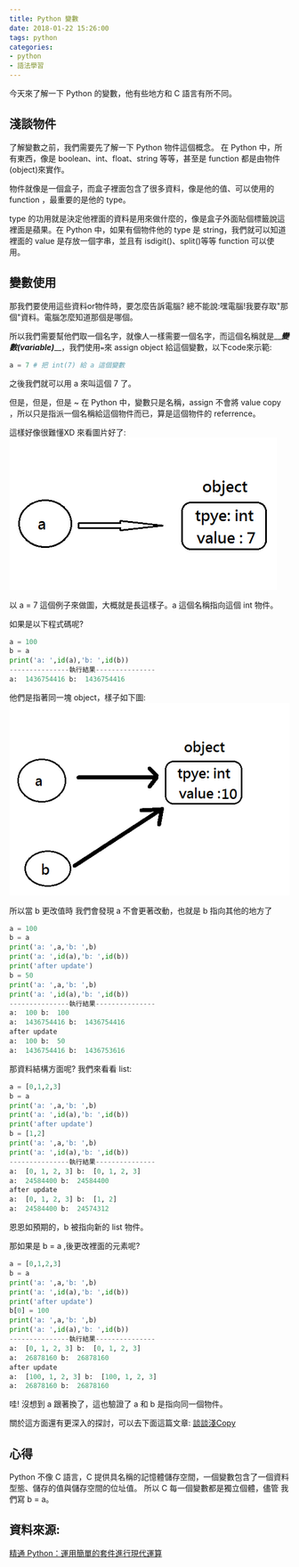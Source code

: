 ```yaml
---
title: Python 變數
date: 2018-01-22 15:26:00
tags: python
categories:
- python
- 語法學習
---
```

今天來了解一下 Python 的變數，他有些地方和 C 語言有所不同。

## 淺談物件
了解變數之前，我們需要先了解一下 Python 物件這個概念。
在 Python 中，所有東西，像是 boolean、int、float、string 等等，甚至是 function 都是由物件(object)來實作。

物件就像是一個盒子，而盒子裡面包含了很多資料，像是他的值、可以使用的 function ，最重要的是他的 type。

type 的功用就是決定他裡面的資料是用來做什麼的，像是盒子外面貼個標籤說這裡面是蘋果。在 Python 中，如果有個物件他的 type 是 string，我們就可以知道裡面的 value 是存放一個字串，並且有 isdigit()、split()等等 function 可以使用。
<!--more-->

## 變數使用
那我們要使用這些資料or物件時，要怎麼告訴電腦? 總不能說:嘿電腦!我要存取"那個"資料。電腦怎麼知道那個是哪個。

所以我們需要幫他們取一個名字，就像人一樣需要一個名字，而這個名稱就是__***變數(variable)***__，我們使用`=`來 assign object 給這個變數，以下code來示範:
```python
a = 7 # 把 int(7) 給 a 這個變數
```
之後我們就可以用 a 來叫這個 7 了。

但是，但是，但是 ~
在 Python 中，變數只是名稱，assign 不會將 value copy ，所以只是指派一個名稱給這個物件而已，算是這個物件的 referrence。

這樣好像很難懂XD 來看圖片好了:
![](/images/python/assign.png)

以 a = 7 這個例子來做圖，大概就是長這樣子。a 這個名稱指向這個 int 物件。

如果是以下程式碼呢?
```python
a = 100
b = a
print('a: ',id(a),'b: ',id(b))
---------------執行結果---------------
a:  1436754416 b:  1436754416

```
他們是指著同一塊 object，樣子如下圖:
![](/images/python/assign2.png)

所以當 b 更改值時 我們會發現 a 不會更著改動，也就是 b 指向其他的地方了
```python
a = 100
b = a
print('a: ',a,'b: ',b)
print('a: ',id(a),'b: ',id(b))
print('after update')
b = 50
print('a: ',a,'b: ',b)
print('a: ',id(a),'b: ',id(b))
---------------執行結果---------------
a:  100 b:  100
a:  1436754416 b:  1436754416
after update
a:  100 b:  50
a:  1436754416 b:  1436753616
```


那資料結構方面呢? 我們來看看 list:
```python
a = [0,1,2,3]
b = a
print('a: ',a,'b: ',b)
print('a: ',id(a),'b: ',id(b))
print('after update')
b = [1,2]
print('a: ',a,'b: ',b)
print('a: ',id(a),'b: ',id(b))
---------------執行結果---------------
a:  [0, 1, 2, 3] b:  [0, 1, 2, 3]
a:  24584400 b:  24584400
after update
a:  [0, 1, 2, 3] b:  [1, 2]
a:  24584400 b:  24574312
```
恩恩如預期的，b 被指向新的 list 物件。

那如果是 b = a ,後更改裡面的元素呢?
```python
a = [0,1,2,3]
b = a
print('a: ',a,'b: ',b)
print('a: ',id(a),'b: ',id(b))
print('after update')
b[0] = 100
print('a: ',a,'b: ',b)
print('a: ',id(a),'b: ',id(b))
---------------執行結果---------------
a:  [0, 1, 2, 3] b:  [0, 1, 2, 3]
a:  26878160 b:  26878160
after update
a:  [100, 1, 2, 3] b:  [100, 1, 2, 3]
a:  26878160 b:  26878160
```
哇! 沒想到 a 跟著換了，這也驗證了 a  和 b 是指向同一個物件。

關於這方面還有更深入的探討，可以去下面這篇文章:
[談談淺Copy]()

## 心得
Python 不像 C 語言，C 提供具名稱的記憶體儲存空間，一個變數包含了一個資料型態、儲存的值與儲存空間的位址值。
所以 C 每一個變數都是獨立個體，儘管 我們寫 b = a。

## 資料來源:
[精通 Python：運用簡單的套件進行現代運算](http://www.books.com.tw/products/0010690075)




